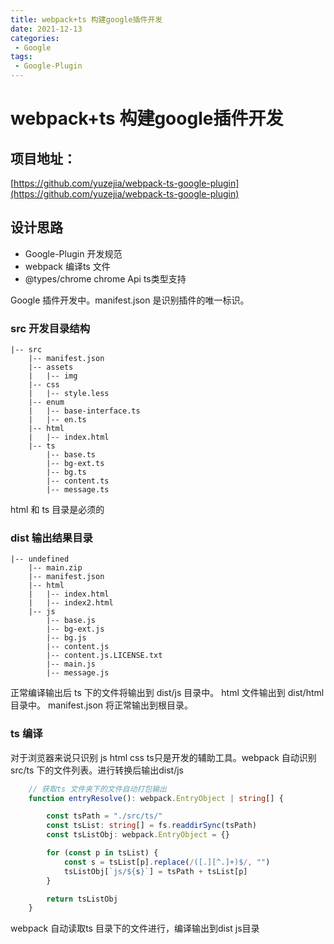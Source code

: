 ```yaml
---
title: webpack+ts 构建google插件开发
date: 2021-12-13
categories: 
 - Google
tags:
 - Google-Plugin
---
```


# webpack+ts 构建google插件开发
## 项目地址：
[https://github.com/yuzejia/webpack-ts-google-plugin](https://github.com/yuzejia/webpack-ts-google-plugin)

## 设计思路
+ Google-Plugin 开发规范
+ webpack 编译ts 文件
+ @types/chrome  chrome Api ts类型支持

Google 插件开发中。manifest.json 是识别插件的唯一标识。

### src 开发目录结构 
```
|-- src
    |-- manifest.json
    |-- assets
    |   |-- img
    |-- css
    |   |-- style.less
    |-- enum
    |   |-- base-interface.ts
    |   |-- en.ts
    |-- html
    |   |-- index.html
    |-- ts
        |-- base.ts
        |-- bg-ext.ts
        |-- bg.ts
        |-- content.ts
        |-- message.ts
```  
html 和 ts 目录是必须的

### dist 输出结果目录
```
|-- undefined
    |-- main.zip
    |-- manifest.json
    |-- html
    |   |-- index.html
    |   |-- index2.html
    |-- js
        |-- base.js
        |-- bg-ext.js
        |-- bg.js
        |-- content.js
        |-- content.js.LICENSE.txt
        |-- main.js
        |-- message.js
```
正常编译输出后 ts 下的文件将输出到 dist/js 目录中。
html 文件输出到 dist/html 目录中。
manifest.json 将正常输出到根目录。

### ts 编译
对于浏览器来说只识别 js html css
ts只是开发的辅助工具。webpack 自动识别 src/ts 下的文件列表。进行转换后输出dist/js
```typeScript
    // 获取ts 文件夹下的文件自动打包输出
    function entryResolve(): webpack.EntryObject | string[] {

        const tsPath = "./src/ts/"
        const tsList: string[] = fs.readdirSync(tsPath)
        const tsListObj: webpack.EntryObject = {}

        for (const p in tsList) {
            const s = tsList[p].replace(/([.][^.]+)$/, "")
            tsListObj[`js/${s}`] = tsPath + tsList[p]
        }

        return tsListObj
    }


```
webpack 自动读取ts 目录下的文件进行，编译输出到dist js目录
